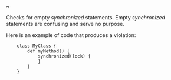 \~

Checks for empty *synchronized* statements. Empty *synchronized*
statements are confusing and serve no purpose.

Here is an example of code that produces a violation:

``` 
    class MyClass {
        def myMethod() {
            synchronized(lock) {
            }
        }
    }
```
